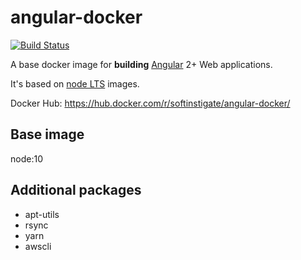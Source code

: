 # angular-docker

[![Build Status](https://travis-ci.org/SoftInstigate/angular-docker.svg?branch=master)](https://travis-ci.org/SoftInstigate/angular-docker)

A base docker image for **building** [Angular](https://angular.io) 2+ Web applications.

It's based on [node LTS](https://github.com/nodejs/LTS) images.

Docker Hub: https://hub.docker.com/r/softinstigate/angular-docker/

## Base image

node:10

## Additional packages

* apt-utils
* rsync
* yarn
* awscli
